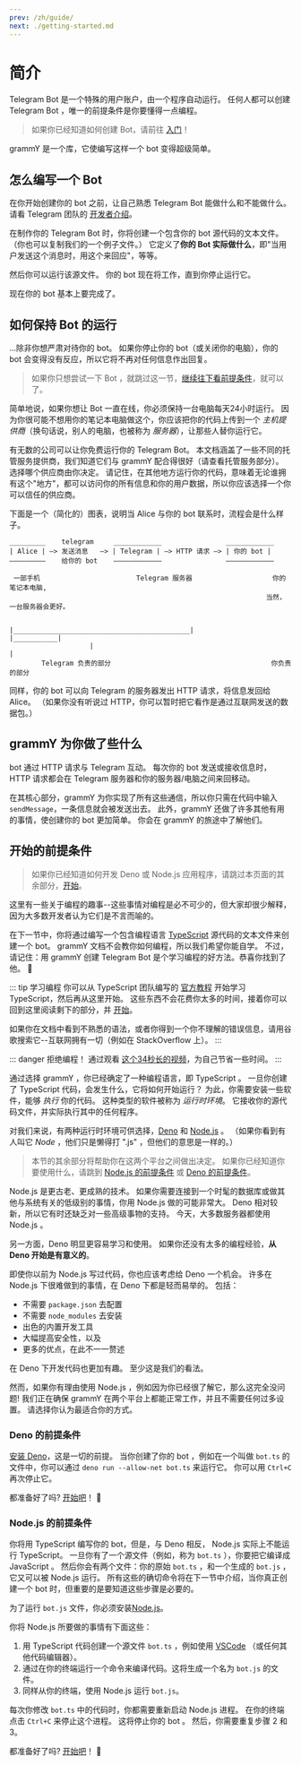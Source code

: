 ```yaml
---
prev: /zh/guide/
next: ./getting-started.md
---
```


# 简介

Telegram Bot 是一个特殊的用户账户，由一个程序自动运行。
任何人都可以创建 Telegram Bot ，唯一的前提条件是你要懂得一点编程。

> 如果你已经知道如何创建 Bot，请前往 [入门](./getting-started.md)！

grammY 是一个库，它使编写这样一个 bot 变得超级简单。

## 怎么编写一个 Bot

在你开始创建你的 bot 之前，让自己熟悉 Telegram Bot 能做什么和不能做什么。
请看 Telegram 团队的 [开发者介绍](https://core.telegram.org/bots)。

在制作你的 Telegram Bot 时，你将创建一个包含你的 bot 源代码的文本文件。
（你也可以复制我们的一个例子文件。）
它定义了**你的 Bot 实际做什么**，即"当用户发送这个消息时，用这个来回应"，等等。

然后你可以运行该源文件。
你的 bot 现在将工作，直到你停止运行它。

现在你的 bot 基本上要完成了。

## 如何保持 Bot 的运行

...除非你想严肃对待你的 bot。
如果你停止你的 bot（或关闭你的电脑），你的 bot 会变得没有反应，所以它将不再对任何信息作出回复。

> 如果你只想尝试一下 Bot ，就跳过这一节，[继续往下看前提条件](#开始的前提条件)，就可以了。

简单地说，如果你想让 Bot 一直在线，你必须保持一台电脑每天24小时运行。
因为你很可能不想用你的笔记本电脑做这个，你应该把你的代码上传到一个 _主机提供商_（换句话说，别人的电脑，也被称为 _服务器_），让那些人替你运行它。

有无数的公司可以让你免费运行你的 Telegram Bot。
本文档涵盖了一些不同的托管服务提供商，我们知道它们与 grammY 配合得很好（请查看托管服务部分）。
选择哪个供应商由你决定。
请记住，在其他地方运行你的代码，意味着无论谁拥有这个"地方"，都可以访问你的所有信息和你的用户数据，所以你应该选择一个你可以信任的供应商。

下面是一个（简化的）图表，说明当 Alice 与你的 bot 联系时，流程会是什么样子。

```asciiart:no-line-numbers
_________    telegram     ____________                ____________
| Alice | —> 发送消息   —> | Telegram | —> HTTP 请求 —> | 你的 bot |
—————————    给你的 bot    ————————————                ————————————

 一部手机                        Telegram 服务器                    你的笔记本电脑,
                                                                当然，一台服务器会更好。


|____________________________________________|                   |___________|
                    |                                                  |
        Telegram 负责的部分                                        你负责的部分
```

同样，你的 bot 可以向 Telegram 的服务器发出 HTTP 请求，将信息发回给 Alice。
（如果你没有听说过 HTTP，你可以暂时把它看作是通过互联网发送的数据包。）

## grammY 为你做了些什么

bot 通过 HTTP 请求与 Telegram 互动。
每次你的 bot 发送或接收信息时，HTTP 请求都会在 Telegram 服务器和你的服务器/电脑之间来回移动。

在其核心部分，grammY 为你实现了所有这些通信，所以你只需在代码中输入 `sendMessage`，一条信息就会被发送出去。
此外，grammY 还做了许多其他有用的事情，使创建你的 bot 更加简单。
你会在 grammY 的旅途中了解他们。

## 开始的前提条件

> 如果你已经知道如何开发 Deno 或 Node.js 应用程序，请跳过本页面的其余部分，[开始](./getting-started.md)。

这里有一些关于编程的趣事--这些事情对编程是必不可少的，但大家却很少解释，因为大多数开发者认为它们是不言而喻的。

在下一节中，你将通过编写一个包含编程语言 [TypeScript](https://www.typescriptlang.org/docs/handbook/typescript-from-scratch.html) 源代码的文本文件来创建一个 bot。
grammY 文档不会教你如何编程，所以我们希望你能自学。
不过，请记住：用 grammY 创建 Telegram Bot 是个学习编程的好方法。恭喜你找到了他。 :rocket:

::: tip 学习编程
你可以从 TypeScript 团队编写的 [官方教程](https://www.typescriptlang.org/docs/handbook/typescript-from-scratch.html) 开始学习 TypeScript，然后再从这里开始。
这些东西不会花费你太多的时间，接着你可以回到这里阅读剩下的部分，并 [开始](./getting-started.md)。

如果你在文档中看到不熟悉的语法，或者你得到一个你不理解的错误信息，请用谷歌搜索它--互联网拥有一切（例如在 StackOverflow 上）。
:::

::: danger 拒绝编程！
通过观看 [这个34秒长的视频](https://youtu.be/8RtGlWmXGhA)，为自己节省一些时间。
:::

通过选择 grammY ，你已经确定了一种编程语言，即 TypeScript 。
一旦你创建了 TypeScript 代码，会发生什么，它将如何开始运行？
为此，你需要安装一些软件，能够 _执行_ 你的代码。
这种类型的软件被称为 _运行时环境_。
它接收你的源代码文件，并实际执行其中的任何程序。

对我们来说，有两种运行时环境可供选择，[Deno](https://deno.land) 和 [Node.js](https://nodejs.org) 。
（如果你看到有人叫它 _Node_ ，他们只是懒得打 ".js" ，但他们的意思是一样的。）

> 本节的其余部分将帮助你在这两个平台之间做出决定。
> 如果你已经知道你要使用什么，请跳到 [Node.js 的前提条件](#node-js-的前提条件) 或 [Deno 的前提条件](#deno-的前提条件)。

Node.js 是更古老、更成熟的技术。
如果你需要连接到一个时髦的数据库或做其他与系统有关的低级别的事情，你用 Node.js 做的可能非常大。
Deno 相对较新，所以它有时还缺乏对一些高级事物的支持。
今天，大多数服务器都使用 Node.js 。

另一方面，Deno 明显更容易学习和使用。
如果你还没有太多的编程经验，**从 Deno 开始是有意义的**。

即使你以前为 Node.js 写过代码，你也应该考虑给 Deno 一个机会。
许多在 Node.js 下很难做到的事情，在 Deno 下都是轻而易举的。
包括：

- 不需要 `package.json` 去配置
- 不需要 `node_modules` 去安装
- 出色的内置开发工具
- 大幅提高安全性，以及
- 更多的优点，在此不一一赘述

在 Deno 下开发代码也更加有趣。
至少这是我们的看法。

然而，如果你有理由使用 Node.js ，例如因为你已经很了解它，那么这完全没问题!
我们正在确保 grammY 在两个平台上都能正常工作，并且不需要任何过多设置。
请选择你认为最适合你的方式。

### Deno 的前提条件

[安装 Deno](https://deno.land/#installation)，这是一切的前提。
当你创建了你的 bot ，例如在一个叫做 `bot.ts` 的文件中，你可以通过 `deno run --allow-net bot.ts` 来运行它。
你可以用 `Ctrl+C` 再次停止它。

都准备好了吗?
[开始吧](./getting-started.md#getting-started-on-deno)！ :robot:

### Node.js 的前提条件

你将用 TypeScript 编写你的 bot，但是，与 Deno 相反， Node.js 实际上不能运行 TypeScript。
一旦你有了一个源文件（例如，称为 `bot.ts` ），你要把它编译成 JavaScript 。
然后你会有两个文件：你的原始 `bot.ts` ，和一个生成的 `bot.js` ，它又可以被 Node.js 运行。
所有这些的确切命令将在下一节中介绍，当你真正创建一个 bot 时，但重要的是要知道这些步骤是必要的。

为了运行 `bot.js` 文件，你必须安装[Node.js](https://nodejs.org/zh-cn/)。

你将 Node.js 所要做的事情有下面这些：

1. 用 TypeScript 代码创建一个源文件 `bot.ts` ，例如使用 [VSCode](https://code.visualstudio.com/) （或任何其他代码编辑器）。
2. 通过在你的终端运行一个命令来编译代码。这将生成一个名为 `bot.js` 的文件。
3. 同样从你的终端，使用 Node.js 运行 `bot.js`。

每次你修改 `bot.ts` 中的代码时，你都需要重新启动 Node.js 进程。
在你的终端点击 `Ctrl+C` 来停止这个进程。
这将停止你的 bot 。
然后，你需要重复步骤 2 和 3。

都准备好了吗?
[开始吧](./getting-started.md#getting-started-on-deno)！ :robot:
